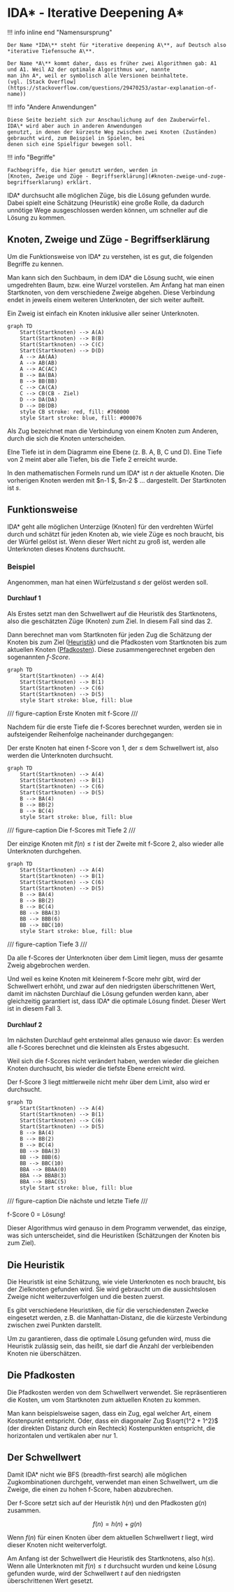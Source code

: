 # IDA\* - Iterative Deepening A\*

!!! info inline end "Namensursprung"

    Der Name *IDA\** steht für *iterative deepening A\**, auf Deutsch also *iterative Tiefensuche A\**.
    
    Der Name *A\** kommt daher, dass es früher zwei Algorithmen gab: A1 und A1. Weil A2 der optimale Algorithmus war, nannte
    man ihn A*, weil er symbolisch alle Versionen beinhaltete.
    (vgl. [Stack Overflow](https://stackoverflow.com/questions/29470253/astar-explanation-of-name))

!!! info "Andere Anwendungen"

    Diese Seite bezieht sich zur Anschaulichung auf den Zauberwürfel. IDA\* wird aber auch in anderen Anwendungen 
    genutzt, in denen der kürzeste Weg zwischen zwei Knoten (Zuständen) gebraucht wird, zum Beispiel in Spielen, bei 
    denen sich eine Spielfigur bewegen soll.

!!! info "Begriffe"

    Fachbegriffe, die hier genutzt werden, werden in 
    [Knoten, Zweige und Züge - Begriffserklärung](#knoten-zweige-und-zuge-begriffserklarung) erklärt.

IDA\* durchsucht alle möglichen Züge, bis die Lösung gefunden wurde. Dabei spielt eine Schätzung (Heuristik) eine große
Rolle, da dadurch unnötige Wege ausgeschlossen werden können, um schneller auf die Lösung zu kommen.

## Knoten, Zweige und Züge - Begriffserklärung

Um die Funktionsweise von IDA\* zu verstehen, ist es gut, die folgenden Begriffe zu kennen.

Man kann sich den Suchbaum, in dem IDA\* die Lösung sucht, wie einen umgedrehten Baum, bzw. eine Wurzel vorstellen.
Am Anfang hat man einen Startknoten, von dem verschiedene Zweige abgehen. Diese Verbindung endet in jeweils einem
weiteren Unterknoten, der sich weiter aufteilt.

Ein Zweig ist einfach ein Knoten inklusive aller seiner Unterknoten.

```mermaid
graph TD
    Start(Startknoten) --> A(A)
    Start(Startknoten) --> B(B)
    Start(Startknoten) --> C(C)
    Start(Startknoten) --> D(D)
    A --> AA(AA)
    A --> AB(AB)
    A --> AC(AC)
    B --> BA(BA)
    B --> BB(BB)
    C --> CA(CA)
    C --> CB(CB - Ziel)
    D --> DA(DA)
    D --> DB(DB)
    style CB stroke: red, fill: #760000
    style Start stroke: blue, fill: #000076
```

Als Zug bezeichnet man die Verbindung von einem Knoten zum Anderen, durch die sich die Knoten unterscheiden.

EIne Tiefe ist in dem Diagramm eine Ebene (z. B. A, B, C und D). Eine Tiefe von 2 meint aber alle Tiefen, bis die 
Tiefe 2 erreicht wurde.

In den mathematischen Formeln rund um IDA\* ist $n$ der aktuelle Knoten. Die vorherigen Knoten werden mit $n-1 $, $n-2 $
... dargestellt. Der Startknoten ist $s$.

## Funktionsweise

IDA\* geht alle möglichen Unterzüge (Knoten) für den verdrehten Würfel durch und schätzt für jeden Knoten ab, wie viele
Züge es noch braucht, bis der Würfel gelöst ist. Wenn dieser Wert nicht zu groß ist, werden alle Unterknoten dieses
Knotens durchsucht.

### Beispiel

Angenommen, man hat einen Würfelzustand $s$ der gelöst werden soll.

#### Durchlauf 1

Als Erstes setzt man den Schwellwert auf die Heuristik des Startknotens, also die geschätzten Züge (Knoten) zum Ziel. In
diesem Fall sind das 2.

Dann berechnet man vom Startknoten für jeden Zug die Schätzung der Knoten bis zum Ziel ([Heuristik](#die-heuristik)) und
die Pfadkosten vom Startknoten bis zum aktuellen Knoten ([Pfadkosten](#die-pfadkosten)). Diese zusammengerechnet
ergeben den sogenannten *f-Score*.

```mermaid
graph TD
    Start(Startknoten) --> A(4)
    Start(Startknoten) --> B(1)
    Start(Startknoten) --> C(6)
    Start(Startknoten) --> D(5)
    style Start stroke: blue, fill: blue
```

/// figure-caption
Erste Knoten mit f-Score
///

Nachdem für die erste Tiefe die f-Scores berechnet wurden, werden sie in aufsteigender Reihenfolge nacheinander
durchgegangen:

Der erste Knoten hat einen f-Score von 1, der ≤ dem Schwellwert ist, also werden die Unterknoten durchsucht.

```mermaid
graph TD
    Start(Startknoten) --> A(4)
    Start(Startknoten) --> B(1)
    Start(Startknoten) --> C(6)
    Start(Startknoten) --> D(5)
    B --> BA(4)
    B --> BB(2)
    B --> BC(4)
    style Start stroke: blue, fill: blue
```

/// figure-caption
Die f-Scores mit Tiefe 2
///

Der einzige Knoten mit $f(n) \le{t}$ ist der Zweite mit f-Score 2, also wieder alle Unterknoten durchgehen.

```mermaid
graph TD
    Start(Startknoten) --> A(4)
    Start(Startknoten) --> B(1)
    Start(Startknoten) --> C(6)
    Start(Startknoten) --> D(5)
    B --> BA(4)
    B --> BB(2)
    B --> BC(4)
    BB --> BBA(3)
    BB --> BBB(6)
    BB --> BBC(10)
    style Start stroke: blue, fill: blue
```

/// figure-caption
Tiefe 3
///

Da alle f-Scores der Unterknoten über dem Limit liegen, muss der gesamte Zweig abgebrochen werden.

Und weil es keine Knoten mit kleinerem f-Score mehr gibt, wird der Schwellwert erhöht, und zwar auf den
niedrigsten überschrittenen Wert, damit im nächsten Durchlauf die Lösung gefunden werden kann, aber gleichzeitig
garantiert ist, dass IDA\* die optimale Lösung findet. Dieser Wert ist in diesem Fall 3.

#### Durchlauf 2

Im nächsten Durchlauf geht ersteinmal alles genauso wie davor: Es werden alle f-Scores berechnet und die kleinsten als
Erstes abgesucht.

Weil sich die f-Scores nicht verändert haben, werden wieder die gleichen Knoten durchsucht, bis wieder die tiefste Ebene
erreicht wird.

Der f-Score 3 liegt mittlerweile nicht mehr über dem Limit, also wird er durchsucht.

```mermaid
graph TD
    Start(Startknoten) --> A(4)
    Start(Startknoten) --> B(1)
    Start(Startknoten) --> C(6)
    Start(Startknoten) --> D(5)
    B --> BA(4)
    B --> BB(2)
    B --> BC(4)
    BB --> BBA(3)
    BB --> BBB(6)
    BB --> BBC(10)
    BBA --> BBAA(0)
    BBA --> BBAB(3)
    BBA --> BBAC(5)
    style Start stroke: blue, fill: blue
```

/// figure-caption
Die nächste und letzte Tiefe
///

f-Score 0 = Lösung!

Dieser Algorithmus wird genauso in dem Programm verwendet, das einzige, was sich unterscheidet, sind die Heuristiken
(Schätzungen der Knoten bis zum Ziel).

## Die Heuristik

Die Heuristik ist eine Schätzung, wie viele Unterknoten es noch braucht, bis der Zielknoten gefunden wird.
Sie wird gebraucht um die aussichtslosen Zweige nicht weiterzuverfolgen und die besten zuerst.

Es gibt verschiedene Heuristiken, die für die verschiedensten Zwecke eingesetzt werden, z.B. die Manhattan-Distanz, die
die kürzeste Verbindung zwischen zwei Punkten darstellt.

Um zu garantieren, dass die optimale Lösung gefunden wird, muss die Heuristik zulässig sein, das heißt, sie darf die
Anzahl der verbleibenden Knoten nie überschätzen.

## Die Pfadkosten

Die Pfadkosten werden von dem Schwellwert verwendet. Sie repräsentieren die Kosten, um vom Startknoten zum aktuellen
Knoten zu kommen.

Man kann beispielsweise sagen, dass ein Zug, egal welcher Art, einem Kostenpunkt entspricht. Oder,
dass ein diagonaler Zug $\sqrt{1^2 + 1^2}$ (der direkten Distanz durch ein Rechteck) Kostenpunkten entspricht, die
horizontalen und vertikalen aber nur 1.

## Der Schwellwert

Damit IDA\* nicht wie BFS (breadth-first search) alle möglichen Zugkombinationen durchgeht, verwendet man einen
Schwellwert, um die Zweige, die einen zu hohen f-Score, haben abzubrechen.

Der f-Score setzt sich auf der Heuristik $h(n)$ und den Pfadkosten $g(n)$ zusammen.

$$
f(n) = h(n) + g(n)
$$

Wenn $f(n)$ für einen Knoten über dem aktuellen Schwellwert $t$ liegt, wird dieser Knoten nicht weiterverfolgt.

Am Anfang ist der Schwellwert die Heuristik des Startknotens, also $h(s)$. Wenn alle Unterknoten mit $f(n) \le{t}$
durchsucht wurden und keine Lösung gefunden wurde, wird der Schwellwert $t$ auf den niedrigsten überschrittenen Wert
gesetzt.